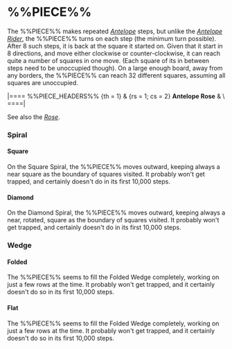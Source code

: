 # %%PIECE%%

The %%PIECE%% makes repeated [*Antelope*](antelope.html) steps, but unlike the 
[*Antelope Rider*](antelope_rider.html), the %%PIECE%% turns on each step
(the minimum turn possible). After 8 such steps, it is back at
the square it started on. Given that it start in 8 directions,
and move either clockwise or counter-clockwise, it can reach
quite a number of squares in one move. (Each square of its in between
steps need to be unoccupied though). On a large enough board, away from 
any borders, the %%PIECE%% can reach 32 different squares, assuming
all squares are unoccupied.

|====
%%PIECE_HEADERS%%
  {th = 1}
& {rs = 1; cs = 2}
            **Antelope Rose**
&           \\
====|
      
See also the [*Rose*](rose.html).

### Spiral

#### Square

On the Square Spiral, the %%PIECE%% moves outward, keeping always a 
near square as the boundary of squares visited. It probably won't
get trapped, and certainly doesn't do in its first 10,000 steps.

#### Diamond

On the Diamond Spiral, the %%PIECE%% moves outward, keeping always a 
near, rotated, square as the boundary of squares visited. It probably won't
get trapped, and certainly doesn't do in its first 10,000 steps.

### Wedge

#### Folded

The %%PIECE%% seems to fill the Folded Wedge completely, working on just
a few rows at the time. It probably won't get trapped, and it certainly
doesn't do so in its first 10,000 steps.

#### Flat

The %%PIECE%% seems to fill the Folded Wedge completely, working on just
a few rows at the time. It probably won't get trapped, and it certainly
doesn't do so in its first 10,000 steps.

